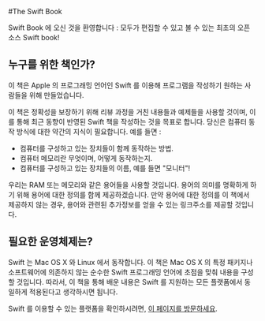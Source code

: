 #The Swift Book
<!---
Welcome to The Swift Book: The first open-source Swift book, viewed and editable by everyone!
-->
Swift Book 에 오신 것을 환영합니다 : 모두가 편집할 수 있고 볼 수 있는 최초의 오픈 소스 Swift book! 

<!---
## Who is this book for?
-->
## 누구를 위한 책인가?

<!---
This book is for those who want to learn how to write programs in Apple's programming language; Swift!
-->
이 책은 Apple 의 프로그래밍 언어인 Swift 를 이용해 프로그램을 작성하기 원하는 사람들을 위해 만들었습니다.

<!---
The goal of this book is to write the most up to date content for Swift, with peer-reviewed content and examples to ensure accuracy. You need a certain level of understanding of how a computer works, such as:
-->

이 책은 정확성을 보장하기 위해 리뷰 과정을 거친 내용들과 예제들을 사용할 것이며, 이를 통해 최근 동향이 반영된 Swift 책을 작성하는 것을 목표로 합니다. 당신은 컴퓨터 동작 방식에 대한 약간의 지식이 필요합니다. 예를 들면 : 

<!---
* How different parts of a computer work together.
* What computer-memory is and how it works.
* What the names of different parts of your computer are, such as the "monitor"!
-->
* 컴퓨터를 구성하고 있는 장치들이 함께 동작하는 방법.
* 컴퓨터 메모리란 무엇이며, 어떻게 동작하는지.
* 컴퓨터를 구성하고 있는 장치들의 이름, 예를 들면 "모니터"!

<!---
We will be referring to terms such as RAM, or memory. Should a term be vague, we will provide a definition of it. We will provide a link where you can read more about that term if the definition is not provided in the book itself.
-->
우리는 RAM 또는 메모리와 같은 용어들을 사용할 것입니다. 용어의 의미를 명확하게 하기 위해 용어에 대한 정의를 함께 제공하겠습니다. 만약 용어에 대한 정의를 이 책에서 제공하지 않는 경우, 용어와 관련된 추가정보를 얻을 수 있는 링크주소를 제공할 것입니다. 

<!---
## Which operating system must I have?
-->
## 필요한 운영체제는?
<!---
Swift is available for both Mac OS X and Linux. The majority of this book's content will focus on Swift as a pure programming language, with no links to any Mac OS X specific packages or software. You should therefore be confident that what you learn in The Swift Book will be applicable in all platforms on which Swift is supported.

For a list of available Swift releases, [visit this page](https://swift.org/download/#releases).
-->
Swift 는 Mac OS X 와 Linux 에서 동작합니다. 이 책은 Mac OS X 의 특정 패키지나 소프트웨어에 의존하지 않는 순수한 Swift 프로그래밍 언어에 초점을 맞춰 내용을 구성할 것입니다. 따라서, 이 책을 통해 배운 내용은 Swift 를 지원하는 모든 플랫폼에서 동일하게 적용된다고 생각하시면 됩니다.

Swift 를 이용할 수 있는 플랫폼을 확인하시려면, [이 페이지를 방문하세요](https://swift.org/download/#releases).